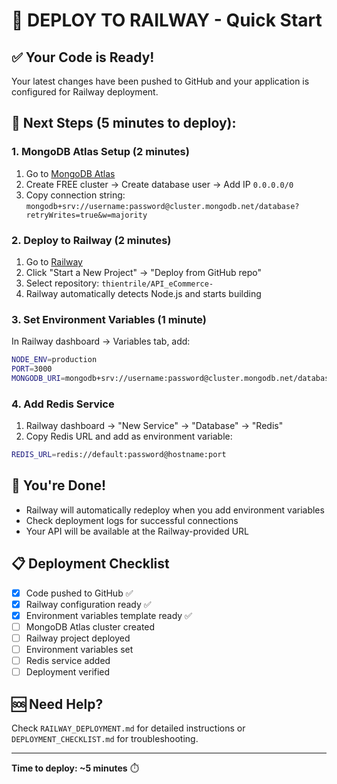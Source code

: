 # 🚀 DEPLOY TO RAILWAY - Quick Start

## ✅ Your Code is Ready!
Your latest changes have been pushed to GitHub and your application is configured for Railway deployment.

## 🔄 Next Steps (5 minutes to deploy):

### 1. MongoDB Atlas Setup (2 minutes)
1. Go to [MongoDB Atlas](https://cloud.mongodb.com/) 
2. Create FREE cluster → Create database user → Add IP `0.0.0.0/0`
3. Copy connection string: `mongodb+srv://username:password@cluster.mongodb.net/database?retryWrites=true&w=majority`

### 2. Deploy to Railway (2 minutes)
1. Go to [Railway](https://railway.app/)
2. Click "Start a New Project" → "Deploy from GitHub repo"
3. Select repository: `thientrile/API_eCommerce-`
4. Railway automatically detects Node.js and starts building

### 3. Set Environment Variables (1 minute)
In Railway dashboard → Variables tab, add:

```bash
NODE_ENV=production
PORT=3000
MONGODB_URI=mongodb+srv://username:password@cluster.mongodb.net/database?retryWrites=true&w=majority
```

### 4. Add Redis Service
1. Railway dashboard → "New Service" → "Database" → "Redis"
2. Copy Redis URL and add as environment variable:
```bash
REDIS_URL=redis://default:password@hostname:port
```

## 🎉 You're Done!
- Railway will automatically redeploy when you add environment variables
- Check deployment logs for successful connections
- Your API will be available at the Railway-provided URL

## 📋 Deployment Checklist
- [x] Code pushed to GitHub ✅
- [x] Railway configuration ready ✅
- [x] Environment variables template ready ✅
- [ ] MongoDB Atlas cluster created
- [ ] Railway project deployed
- [ ] Environment variables set
- [ ] Redis service added
- [ ] Deployment verified

## 🆘 Need Help?
Check `RAILWAY_DEPLOYMENT.md` for detailed instructions or `DEPLOYMENT_CHECKLIST.md` for troubleshooting.

---
**Time to deploy: ~5 minutes** ⏱️

